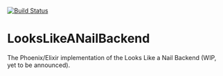 [![Build Status](https://travis-ci.org/stoft/looks_like_a_nail_backend.svg?branch=master)](https://travis-ci.org/stoft/looks_like_a_nail_backend)

# LooksLikeANailBackend

The Phoenix/Elixir implementation of the Looks Like a Nail Backend (WIP, yet to be announced).